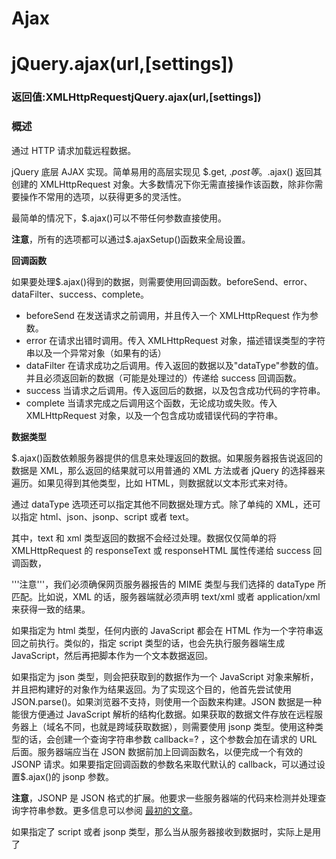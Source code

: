 # Ajax

# jQuery.ajax(url,[settings])

### 返回值:XMLHttpRequestjQuery.ajax(url,[settings])

### 概述

通过 HTTP 请求加载远程数据。

jQuery 底层 AJAX 实现。简单易用的高层实现见 $.get, $.post 等。$.ajax() 返回其创建的 XMLHttpRequest 对象。大多数情况下你无需直接操作该函数，除非你需要操作不常用的选项，以获得更多的灵活性。

最简单的情况下，$.ajax()可以不带任何参数直接使用。

**注意**，所有的选项都可以通过$.ajaxSetup()函数来全局设置。

**回调函数**

如果要处理$.ajax()得到的数据，则需要使用回调函数。beforeSend、error、dataFilter、success、complete。

*   beforeSend 在发送请求之前调用，并且传入一个 XMLHttpRequest 作为参数。
*   error 在请求出错时调用。传入 XMLHttpRequest 对象，描述错误类型的字符串以及一个异常对象（如果有的话）
*   dataFilter 在请求成功之后调用。传入返回的数据以及"dataType"参数的值。并且必须返回新的数据（可能是处理过的）传递给 success 回调函数。
*   success 当请求之后调用。传入返回后的数据，以及包含成功代码的字符串。
*   complete 当请求完成之后调用这个函数，无论成功或失败。传入 XMLHttpRequest 对象，以及一个包含成功或错误代码的字符串。

**数据类型**

$.ajax()函数依赖服务器提供的信息来处理返回的数据。如果服务器报告说返回的数据是 XML，那么返回的结果就可以用普通的 XML 方法或者 jQuery 的选择器来遍历。如果见得到其他类型，比如 HTML，则数据就以文本形式来对待。

通过 dataType 选项还可以指定其他不同数据处理方式。除了单纯的 XML，还可以指定 html、json、jsonp、script 或者 text。

其中，text 和 xml 类型返回的数据不会经过处理。数据仅仅简单的将 XMLHttpRequest 的 responseText 或 responseHTML 属性传递给 success 回调函数，

'''注意'''，我们必须确保网页服务器报告的 MIME 类型与我们选择的 dataType 所匹配。比如说，XML 的话，服务器端就必须声明 text/xml 或者 application/xml 来获得一致的结果。

如果指定为 html 类型，任何内嵌的 JavaScript 都会在 HTML 作为一个字符串返回之前执行。类似的，指定 script 类型的话，也会先执行服务器端生成 JavaScript，然后再把脚本作为一个文本数据返回。

如果指定为 json 类型，则会把获取到的数据作为一个 JavaScript 对象来解析，并且把构建好的对象作为结果返回。为了实现这个目的，他首先尝试使用 JSON.parse()。如果浏览器不支持，则使用一个函数来构建。JSON 数据是一种能很方便通过 JavaScript 解析的结构化数据。如果获取的数据文件存放在远程服务器上（域名不同，也就是跨域获取数据），则需要使用 jsonp 类型。使用这种类型的话，会创建一个查询字符串参数 callback=? ，这个参数会加在请求的 URL 后面。服务器端应当在 JSON 数据前加上回调函数名，以便完成一个有效的 JSONP 请求。如果要指定回调函数的参数名来取代默认的 callback，可以通过设置$.ajax()的 jsonp 参数。

**注意**，JSONP 是 JSON 格式的扩展。他要求一些服务器端的代码来检测并处理查询字符串参数。更多信息可以参阅 [最初的文章](http://bob.pythonmac.org/archives/2005/12/05/remote-json-jsonp/)。

如果指定了 script 或者 jsonp 类型，那么当从服务器接收到数据时，实际上是用了<script>标签而不是 XMLHttpRequest 对象。这种情况下，$.ajax()不再返回一个 XMLHttpRequest 对象，并且也不会传递事件处理函数，比如 beforeSend。

**发送数据到服务器**

默认情况下，Ajax 请求使用 GET 方法。如果要使用 POST 方法，可以设定 type 参数值。这个选项也会影响 data 选项中的内容如何发送到服务器。

data 选项既可以包含一个查询字符串，比如 key1=value1&key2=value2 ，也可以是一个映射，比如 {key1: 'value1', key2: 'value2'} 。如果使用了后者的形式，则数据再发送器会被转换成查询字符串。这个处理过程也可以通过设置 processData 选项为 false 来回避。如果我们希望发送一个 XML 对象给服务器时，这种处理可能并不合适。并且在这种情况下，我们也应当改变 contentType 选项的值，用其他合适的 MIME 类型来取代默认的 application/x-www-form-urlencoded 。

**高级选项**

global 选项用于阻止响应注册的回调函数，比如.ajaxSend，或者 ajaxError，以及类似的方法。这在有些时候很有用，比如发送的请求非常频繁且简短的时候，就可以在 ajaxSend 里禁用这个。更多关于这些方法的详细信息，请参阅下面的内容。

如果服务器需要 HTTP 认证，可以使用用户名和密码可以通过 username 和 password 选项来设置。

Ajax 请求是限时的，所以错误警告被捕获并处理后，可以用来提升用户体验。请求超时这个参数通常就保留其默认值，要不就通过 jQuery.ajaxSetup 来全局设定，很少为特定的请求重新设置 timeout 选项。

默认情况下，请求总会被发出去，但浏览器有可能从他的缓存中调取数据。要禁止使用缓存的结果，可以设置 cache 参数为 false。如果希望判断数据自从上次请求后没有更改过就报告出错的话，可以设置 ifModified 为 true。

scriptCharset 允许给<script>标签的请求设定一个特定的字符集，用于 script 或者 jsonp 类似的数据。当脚本和页面字符集不同时，这特别好用。

Ajax 的第一个字母是 asynchronous 的开头字母，这意味着所有的操作都是并行的，完成的顺序没有前后关系。$.ajax()的 async 参数总是设置成 true，这标志着在请求开始后，其他代码依然能够执行。强烈不建议把这个选项设置成 false，这意味着所有的请求都不再是异步的了，这也会导致浏览器被锁死。

$.ajax 函数返回他创建的 XMLHttpRequest 对象。通常 jQuery 只在内部处理并创建这个对象，但用户也可以通过 xhr 选项来传递一个自己创建的 xhr 对象。返回的对象通常已经被丢弃了，但依然提供一个底层接口来观察和操控请求。比如说，调用对象上的.abort()可以在请求完成前挂起请求。

### 参数

#### **url,[settings]**Object*V1.5*

**url**:一个用来包含发送请求的 URL 字符串。

**settings**:AJAX 请求设置。所有选项都是可选的。

### *V1.0***settings**:选项

#### **accepts**Map

默认： 取决于数据类型。

内容类型发送请求头，告诉服务器什么样的响应会接受返回。如果 accepts 设置需要修改，推荐在$.ajaxSetup()方法中做一次。

#### **async**Boolean

(默认: true) 默认设置下，所有请求均为异步请求。如果需要发送同步请求，请将此选项设置为 false。注意，同步请求将锁住浏览器，用户其它操作必须等待请求完成才可以执行。

#### **beforeSend(XHR)**Function

发送请求前可修改 XMLHttpRequest 对象的函数，如添加自定义 HTTP 头。XMLHttpRequest 对象是唯一的参数。这是一个 [Ajax 事件](http://docs.jquery.com/Ajax_Events )。如果返回 false 可以取消本次 ajax 请求。

```
function (XMLHttpRequest) {
    this; // 调用本次 AJAX 请求时传递的 options 参数
}

```

#### **cache**Boolean

(默认: true,dataType 为 script 和 jsonp 时默认为 false) jQuery 1.2 新功能，设置为 false 将不缓存此页面。

#### **complete(XHR, TS)**Function

请求完成后回调函数 (请求成功或失败之后均调用)。参数： XMLHttpRequest 对象和一个描述成功请求类型的字符串。 [Ajax 事件](http://docs.jquery.com/Ajax_Events )。

```
function (XMLHttpRequest, textStatus) {
    this; // 调用本次 AJAX 请求时传递的 options 参数
}

```

#### **contents**Map*V1.5*

一个以"{字符串:正则表达式}"配对的对象，用来确定 jQuery 将如何解析响应，给定其内容类型。

#### **contentType**String

(默认: "application/x-www-form-urlencoded") 发送信息至服务器时内容编码类型。默认值适合大多数情况。如果你明确地传递了一个 content-type 给 $.ajax() 那么他必定会发送给服务器（即使没有数据要发送）

#### **context**Object

这个对象用于设置 Ajax 相关回调函数的上下文。也就是说，让回调函数内 this 指向这个对象（如果不设定这个参数，那么 this 就指向调用本次 AJAX 请求时传递的 options 参数）。比如指定一个 DOM 元素作为 context 参数，这样就设置了 success 回调函数的上下文为这个 DOM 元素。就像这样：

```
$.ajax({ url: "test.html", context: document.body, success: function(){
    $(this).addClass("done");
}});

```

#### **converters**map*V1.5*

默认： {"* text": window.String, "text html": true, "text json": jQuery.parseJSON, "text xml": jQuery.parseXML}

一个数据类型对数据类型转换器的对象。每个转换器的值是一个函数，返回响应的转化值

#### **crossDomain**map*V1.5*

默认： 同域请求为 false

跨域请求为 true 如果你想强制跨域请求（如 JSONP 形式）同一域，设置 crossDomain 为 true。这使得例如，服务器端重定向到另一个域

#### **data**Object,String

发送到服务器的数据。将自动转换为请求字符串格式。GET 请求中将附加在 URL 后。查看 processData 选项说明以禁止此自动转换。必须为 Key/Value 格式。如果为数组，jQuery 将自动为不同值对应同一个名称。如 {foo:["bar1", "bar2"]} 转换为 "&foo=bar1&foo=bar2"。

#### **dataFilter**Function

给 Ajax 返回的原始数据的进行预处理的函数。提供 data 和 type 两个参数：data 是 Ajax 返回的原始数据，type 是调用 jQuery.ajax 时提供的 dataType 参数。函数返回的值将由 jQuery 进一步处理。

```
function (data, type) {
    // 对 Ajax 返回的原始数据进行预处理
    return data  // 返回处理后的数据
}

```

#### **dataType**String

预期服务器返回的数据类型。如果不指定，jQuery 将自动根据 HTTP 包 MIME 信息来智能判断，比如 XML MIME 类型就被识别为 XML。在 1.4 中，JSON 就会生成一个 JavaScript 对象，而 script 则会执行这个脚本。随后服务器端返回的数据会根据这个值解析后，传递给回调函数。可用值:

"xml": 返回 XML 文档，可用 jQuery 处理。

"html": 返回纯文本 HTML 信息；包含的 script 标签会在插入 dom 时执行。

"script": 返回纯文本 JavaScript 代码。不会自动缓存结果。除非设置了"cache"参数。'''注意：'''在远程请求时(不在同一个域下)，所有 POST 请求都将转为 GET 请求。(因为将使用 DOM 的 script 标签来加载)

"json": 返回 JSON 数据 。

"jsonp": [JSONP](http://bob.pythonmac.org/archives/2005/12/05/remote-json-jsonp/ ) 格式。使用 [JSONP](http://bob.pythonmac.org/archives/2005/12/05/remote-json-jsonp/ ) 形式调用函数时，如 "myurl?callback=?" jQuery 将自动替换 ? 为正确的函数名，以执行回调函数。

"text": 返回纯文本字符串

#### **error**Function

(默认: 自动判断 (xml 或 html)) 请求失败时调用此函数。有以下三个参数：XMLHttpRequest 对象、错误信息、（可选）捕获的异常对象。如果发生了错误，错误信息（第二个参数）除了得到 null 之外，还可能是"timeout", "error", "notmodified" 和 "parsererror"。[Ajax 事件](http://docs.jquery.com/Ajax_Events )。

```
function (XMLHttpRequest, textStatus, errorThrown) {
    // 通常 textStatus 和 errorThrown 之中
    // 只有一个会包含信息
    this; // 调用本次 AJAX 请求时传递的 options 参数
}

```

#### **global**Boolean

(默认: true) 是否触发全局 AJAX 事件。设置为 false 将不会触发全局 AJAX 事件，如 ajaxStart 或 ajaxStop 可用于控制不同的 [Ajax 事件](http://docs.jquery.com/Ajax_Events )。

#### **headers**map*V1.5*

Default: {}

一个额外的"{键:值}"对映射到请求一起发送。此设置被设置之前 beforeSend 函数被调用;因此，消息头中的值设置可以在覆盖 beforeSend 函数范围内的任何设置。

#### **ifModified**Boolean

(默认: false) 仅在服务器数据改变时获取新数据。使用 HTTP 包 Last-Modified 头信息判断。在 jQuery 1.4 中，他也会检查服务器指定的'etag'来确定数据没有被修改过。

#### **isLocal**map*V1.5.1*

默认: 取决于当前的位置协议

允许当前环境被认定为“本地”，（如文件系统），即使 jQuery 默认情况下不会承认它。以下协议目前公认为本地：file, *-extension, and widget。如果 isLocal 设置需要修改，建议在$.ajaxSetup()方法中这样做一次。

#### **jsonp**String

在一个 jsonp 请求中重写回调函数的名字。这个值用来替代在"callback=?"这种 GET 或 POST 请求中 URL 参数里的"callback"部分，比如{jsonp:'onJsonPLoad'}会导致将"onJsonPLoad=?"传给服务器。

#### **jsonpCallback**String

为 jsonp 请求指定一个回调函数名。这个值将用来取代 jQuery 自动生成的随机函数名。这主要用来让 jQuery 生成度独特的函数名，这样管理请求更容易，也能方便地提供回调函数和错误处理。你也可以在想让浏览器缓存 GET 请求的时候，指定这个回调函数名。

#### **mimeType**String*V1.5.1*

一个 mime 类型用来覆盖 XHR 的 MIME 类型。

#### **password**String

用于响应 HTTP 访问认证请求的密码

#### **processData**Boolean

(默认: true) 默认情况下，通过 data 选项传递进来的数据，如果是一个对象(技术上讲只要不是字符串)，都会处理转化成一个查询字符串，以配合默认内容类型 "application/x-www-form-urlencoded"。如果要发送 DOM 树信息或其它不希望转换的信息，请设置为 false。

#### **scriptCharset**String

只有当请求时 dataType 为"jsonp"或"script"，并且 type 是"GET"才会用于强制修改 charset。通常只在本地和远程的内容编码不同时使用。

#### **statusCode**map*V1.5*

默认: {}

一组数值的 HTTP 代码和函数对象，当响应时调用了相应的代码。例如，如果响应状态是 404，将触发以下警报：

```
$.ajax({
  statusCode: {404: function() {
    alert('page not found');
  }
});

```

#### **success(data, textStatus, jqXHR)**Function,Array

请求成功后的回调函数。参数：由服务器返回，并根据 dataType 参数进行处理后的数据；描述状态的字符串。还有 jqXHR（在 jQuery 1.4.x 的中，XMLHttpRequest） 对象 。在 jQuery 1.5， 成功设置可以接受一个函数数组。每个函数将被依次调用。 [Ajax 事件](http://docs.jquery.com/Ajax_Events )。

```
function (data, textStatus) {
    // data 可能是 xmlDoc, jsonObj, html, text, 等等...
    this; // 调用本次 AJAX 请求时传递的 options 参数
}

```

#### **traditional**Boolean

如果你想要用传统的方式来序列化数据，那么就设置为 true。请参考工具分类下面的 jQuery.param 方法。

#### **timeout**Number

设置请求超时时间（毫秒）。此设置将覆盖全局设置。

#### **type**String

(默认: "GET") 请求方式 ("POST" 或 "GET")， 默认为 "GET"。注意：其它 HTTP 请求方法，如 PUT 和 DELETE 也可以使用，但仅部分浏览器支持。

#### **url**String

(默认: 当前页地址) 发送请求的地址。

#### **username**String

用于响应 HTTP 访问认证请求的用户名

#### **xhr**Function

需要返回一个 XMLHttpRequest 对象。默认在 IE 下是 ActiveXObject 而其他情况下是 XMLHttpRequest 。用于重写或者提供一个增强的 XMLHttpRequest 对象。这个参数在 jQuery 1.3 以前不可用。

#### **xhrFields**map*V1.5*

一对“文件名-文件值”在本机设置 XHR 对象。例如，如果需要的话，你可以用它来设置 withCredentials 为 true 的跨域请求。

### 示例

#### 描述:

加载并执行一个 JS 文件。

##### jQuery 代码:

```
$.ajax({
  type: "GET",
  url: "test.js",
  dataType: "script"
});

```

#### 描述:

保存数据到服务器，成功时显示信息。

##### jQuery 代码:

```
$.ajax({
   type: "POST",
   url: "some.php",
   data: "name=John&location=Boston",
   success: function(msg){
     alert( "Data Saved: " + msg );
   }
});

```

#### 描述:

装入一个 HTML 网页最新版本。

##### jQuery 代码:

```
$.ajax({
  url: "test.html",
  cache: false,
  success: function(html){
    $("#results").append(html);
  }
});

```

#### 描述:

同步加载数据。发送请求时锁住浏览器。需要锁定用户交互操作时使用同步方式。

##### jQuery 代码:

```
 var html = $.ajax({
  url: "some.php",
  async: false
 }).responseText;

```

#### 描述:

发送 XML 数据至服务器。设置 processData 选项为 false，防止自动转换数据格式。

##### jQuery 代码:

```
 var xmlDocument = [create xml document];
 $.ajax({
   url: "page.php",
   processData: false,
   data: xmlDocument,
   success: handleResponse
 });

```

# load(url,[data],[callback])

### 返回值:jQueryload(url, *[data]*, *[callback]*)

### 概述

载入远程 HTML 文件代码并插入至 DOM 中。

默认使用 GET 方式 - 传递附加参数时自动转换为 POST 方式。jQuery 1.2 中，可以指定选择符，来筛选载入的 HTML 文档，DOM 中将仅插入筛选出的 HTML 代码。语法形如 "url #some > selector"。请查看示例。

### 参数

#### **url,[data,[callback]]**String,Map/String,Callback*V1.0*

**url**:待装入 HTML 网页网址。

**data**:发送至服务器的 key/value 数据。在 jQuery 1.3 中也可以接受一个字符串了。

**callback**:载入成功时回调函数。

### 示例

#### 描述:

加载文章侧边栏导航部分至一个无序列表。

##### HTML 代码:

```
<b>jQuery Links:</b>
<ul id="links"></ul>

```

##### jQuery 代码:

```
$("#links").load("/Main_Page #p-Getting-Started li");

```

#### 描述:

加载 feeds.html 文件内容。

##### jQuery 代码:

```
$("#feeds").load("feeds.html");

```

#### 描述:

同上，但是以 POST 形式发送附加参数并在成功时显示信息。

##### jQuery 代码:

```
 $("#feeds").load("feeds.php", {limit: 25}, function(){
   alert("The last 25 entries in the feed have been loaded");
 });

```

# jQuery.get(url,[data],[callback],[type])

### 返回值:XMLHttpRequestjQuery.get(url, *[data]*, *[callback]*, *[type]*)

### 概述

通过远程 HTTP GET 请求载入信息。

这是一个简单的 GET 请求功能以取代复杂 $.ajax 。请求成功时可调用回调函数。如果需要在出错时执行函数，请使用 $.ajax。

### 参数

#### **url,[data],[callback],[type]**String,Map,Function,String*V1.0*

**url**:待载入页面的 URL 地址

**data**:待发送 Key/value 参数。

**callback**:载入成功时回调函数。

**type**:返回内容格式，xml, html, script, json, text, _default。

### 示例

#### 描述:

请求 test.php 网页，忽略返回值。

##### jQuery 代码:

```
$.get("test.php");

```

#### 描述:

请求 test.php 网页，传送 2 个参数，忽略返回值。

##### jQuery 代码:

```
$.get("test.php", { name: "John", time: "2pm" } );

```

#### 描述:

显示 test.php 返回值(HTML 或 XML，取决于返回值)。

##### jQuery 代码:

```
$.get("test.php", function(data){
  alert("Data Loaded: " + data);
});

```

#### 描述:

显示 test.cgi 返回值(HTML 或 XML，取决于返回值)，添加一组请求参数。

##### jQuery 代码:

```
$.get("test.cgi", { name: "John", time: "2pm" },
  function(data){
    alert("Data Loaded: " + data);
  });

```

# jQuery.getJSON(url,[data],[callback])

### 返回值:XMLHttpRequestjQuery.getJSON(url, *[data]*, *[callback]*)

### 概述

通过 HTTP GET 请求载入 JSON 数据。

在 jQuery 1.2 中，您可以通过使用[JSONP](http://bob.pythonmac.org/archives/2005/12/05/remote-json-jsonp/ )形式的回调函数来加载其他网域的 JSON 数据，如 "myurl?callback=?"。jQuery 将自动替换 ? 为正确的函数名，以执行回调函数。 注意：此行以后的代码将在这个回调函数执行前执行。

### 参数

#### **url,[data],[callback]**String,Map,Function*V1.0*

**url**:发送请求地址。

**data**:待发送 Key/value 参数。

**callback**:载入成功时回调函数。

### 示例

#### 描述:

从 Flickr JSONP API 载入 4 张最新的关于猫的图片。

##### HTML 代码:

```
<div id="images"></div>

```

##### jQuery 代码:

```
$.getJSON("http://api.flickr.com/services/feeds/photos_public.gne?tags=cat&tagmode=any&format=json&jsoncallback=?", function(data){
  $.each(data.items, function(i,item){
    $("<img/>").attr("src", item.media.m).appendTo("#images");
    if ( i == 3 ) return false;
  });
});

```

#### 描述:

从 test.js 载入 JSON 数据并显示 JSON 数据中一个 name 字段数据。

##### jQuery 代码:

```
$.getJSON("test.js", function(json){
  alert("JSON Data: " + json.users[3].name);
});

```

#### 描述:

从 test.js 载入 JSON 数据，附加参数，显示 JSON 数据中一个 name 字段数据。

##### jQuery 代码:

```
$.getJSON("test.js", { name: "John", time: "2pm" }, function(json){
  alert("JSON Data: " + json.users[3].name);
});

```

# jQuery.getScript(url,[callback])

### 返回值:XMLHttpRequestjQuery.getScript(url, *[callback]*)

### 概述

通过 HTTP GET 请求载入并执行一个 JavaScript 文件。

jQuery 1.2 版本之前，getScript 只能调用同域 JS 文件。 1.2 中，您可以跨域调用 JavaScript 文件。注意：Safari 2 或更早的版本不能在全局作用域中同步执行脚本。如果通过 getScript 加入脚本，请加入延时函数。

### 参数

#### **url,[callback]**String,Function*V1.0*

**url**:待载入 JS 文件地址。

**callback**:成功载入后回调函数。

### 示例

#### 描述:

载入 [jQuery 官方颜色动画插件](http://jquery.com/plugins/project/color "http://jquery.com/plugins/project/color") 成功后绑定颜色变化动画。

##### HTML 代码:

```
<button id="go">» Run</button>
<div class="block"></div>

```

##### jQuery 代码:

```
jQuery.getScript("http://dev.jquery.com/view/trunk/plugins/color/jquery.color.js", function(){
  $("#go").click(function(){
    $(".block").animate( { backgroundColor: 'pink' }, 1000)
      .animate( { backgroundColor: 'blue' }, 1000);
  });
});

```

#### 描述:

加载并执行 test.js。

##### jQuery 代码:

```
$.getScript("test.js");

```

#### 描述:

加载并执行 test.js ，成功后显示信息。

##### jQuery 代码:

```
$.getScript("test.js", function(){
  alert("Script loaded and executed.");
});

```

# jQuery.post(url,[data],[callback],[type])

### 返回值:XMLHttpRequestjQuery.post(url, *[data]*, *[callback]*, *[type]*)

### 概述

通过远程 HTTP POST 请求载入信息。

这是一个简单的 POST 请求功能以取代复杂 $.ajax 。请求成功时可调用回调函数。如果需要在出错时执行函数，请使用 $.ajax。

### 参数

#### **url,[data],[callback],[type]**String,Map,Function,String*V1.0*

**url**:发送请求地址。

**data**:待发送 Key/value 参数。

**callback**:发送成功时回调函数。

**type**:返回内容格式，xml, html, script, json, text, _default。

### 示例

#### 1 描述:

请求 test.php 网页，忽略返回值：

##### jQuery 代码:

```
$.post("test.php");

```

#### 2 描述:

请求 test.php 页面，并一起发送一些额外的数据（同时仍然忽略返回值）：

##### jQuery 代码:

```
$.post("test.php", { name: "John", time: "2pm" } );

```

#### 3 描述:

向服务器传递数据数组（同时仍然忽略返回值）：

##### jQuery 代码:

```
$.post("test.php", { 'choices[]': ["Jon", "Susan"] });

```

#### 4 描述:

使用 ajax 请求发送表单数据：

##### jQuery 代码:

```
$.post("test.php", $("#testform").serialize());

```

#### 5 描述:

输出来自请求页面 test.php 的结果（HTML 或 XML，取决于所返回的内容）：

##### jQuery 代码:

```
$.post("test.php", function(data){
   alert("Data Loaded: " + data);
 });

```

#### 6 描述:

向页面 test.php 发送数据，并输出结果（HTML 或 XML，取决于所返回的内容）：

##### jQuery 代码:

```
$.post("test.php", { name: "John", time: "2pm" },
   function(data){
     alert("Data Loaded: " + data);
   });

```

#### 7 描述:

获得 test.php 页面的内容，并存储为 XMLHttpResponse 对象，并通过 process() 这个 JavaScript 函数进行处理：

##### jQuery 代码:

```
$.post("test.php", { name: "John", time: "2pm" },
   function(data){
     process(data);
   }, "xml");

```

#### 8 描述:

获得 test.php 页面返回的 json 格式的内容：：

##### jQuery 代码:

```
$.post("test.php", { "func": "getNameAndTime" },
   function(data){
     alert(data.name); // John
     console.log(data.time); //  2pm
   }, "json");

```

# ajaxComplete(callback)

### 返回值:jQueryajaxComplete(callback)

### 概述

AJAX 请求完成时执行函数。Ajax 事件。

XMLHttpRequest 对象和设置作为参数传递给回调函数。

### 参数

#### **callback**Function*V1.0*

待执行函数

### 示例

#### 描述:

AJAX 请求完成时执行函数。

##### jQuery 代码:

```
 $("#msg").ajaxComplete(function(event,request, settings){
   $(this).append("<li>请求完成.</li>");
 });

```

#### 描述:

当 AJAX 请求正在进行时显示“正在加载”的指示：

##### jQuery 代码:

```
$("#txt").ajaxStart(function(){
  $("#wait").css("display","block");
});
$("#txt").ajaxComplete(function(){
  $("#wait").css("display","none");
});

```

# ajaxError(callback)

### 返回值:jQueryajaxError(callback)

### 概述

AJAX 请求发生错误时执行函数。Ajax 事件。

XMLHttpRequest 对象和设置作为参数传递给回调函数。捕捉到的错误可作为最后一个参数传递。

### 参数

#### **callback**Function*V1.0*

待执行函数

```
function (event, XMLHttpRequest, ajaxOptions, thrownError) {
      // thrownError 只有当异常发生时才会被传递
      this; // 监听的 dom 元素
}

```

### 示例

#### 描述:

AJAX 请求失败时显示信息。

##### jQuery 代码:

```
$("#msg").ajaxError(function(event,request, settings){
     $(this).append("<li>出错页面:" + settings.url + "</li>");
});

```

# ajaxSend(callback)

### 返回值:jQueryajaxSend(callback)

### 概述

AJAX 请求发送前执行函数。Ajax 事件。

XMLHttpRequest 对象和设置作为参数传递给回调函数。

### 参数

#### **callback**Function*V1.0*

待执行函数

### 示例

#### 描述:

AJAX 请求发送前显示信息。

##### jQuery 代码:

```
 $("#msg").ajaxSend(function(evt, request, settings){
   $(this).append("<li>开始请求: " + settings.url + "</li>");
 });

```

# ajaxStart(callback)

### 返回值:jQueryajaxStart(callback)

### 概述

AJAX 请求开始时执行函数。Ajax 事件。

### 参数

#### **callback**Function*V1.0*

待执行函数

### 示例

#### 描述:

AJAX 请求开始时显示信息。

##### jQuery 代码:

```
 $("#loading").ajaxStart(function(){
   $(this).show();
 });

```

# ajaxStop(callback)

### 返回值:jQueryajaxStop(callback)

### 概述

AJAX 请求结束时执行函数。Ajax 事件。

### 参数

#### **callback**Function*V1.0*

待执行函数

### 示例

#### 描述:

AJAX 请求结束后隐藏信息。

##### jQuery 代码:

```
 $("#loading").ajaxStop(function(){
   $(this).hide();
 });

```

# ajaxSuccess(callback)

### 返回值:jQueryajaxSuccess(callback)

### 概述

AJAX 请求成功时执行函数。Ajax 事件。

XMLHttpRequest 对象和设置作为参数传递给回调函数。

### 参数

#### **callback**Function*V1.0*

待执行函数

### 示例

#### 描述:

当 AJAX 请求成功后显示消息。

##### jQuery 代码:

```
 $("#msg").ajaxSuccess(function(evt, request, settings){
   $(this).append("<li>请求成功!</li>");
 });

```

# jQuery.ajaxSetup([options])

### 返回值:jQueryjQuery.ajaxSetup(*[options]*)

### 概述

设置全局 AJAX 默认选项。

参数见 '$.ajax' 说明。

### 参数

#### **options****Object*V1.1*

选项设置。所有设置项均为可选设置。.

### 示例

#### 描述:

设置 AJAX 请求默认地址为 "/xmlhttp/"，禁止触发全局 AJAX 事件，用 POST 代替默认 GET 方法。其后的 AJAX 请求不再设置任何选项参数。

##### jQuery 代码:

```
$.ajaxSetup({
  url: "/xmlhttp/",
  global: false,
  type: "POST"
});
$.ajax({ data: myData });

```

# serialize()

### 返回值:Stringserialize()

### *V1.0*概述

序列表表格内容为字符串。

### 示例

#### 描述:

序列表表格内容为字符串，用于 Ajax 请求。

##### HTML 代码:

```
<p id="results"><b>Results: </b> </p>
<form>
  <select name="single">
    <option>Single</option>
    <option>Single2</option>
  </select>
  <select name="multiple" multiple="multiple">
    <option selected="selected">Multiple</option>
    <option>Multiple2</option>
    <option selected="selected">Multiple3</option>
  </select><br/>
  <input type="checkbox" name="check" value="check1"/> check1
  <input type="checkbox" name="check" value="check2" checked="checked"/> check2
  <input type="radio" name="radio" value="radio1" checked="checked"/> radio1
  <input type="radio" name="radio" value="radio2"/> radio2
</form>

```

##### jQuery 代码:

```
$("#results").append( "<tt>" + $("form").serialize() + "</tt>" );

```

# serializeArray()

### 返回值:ArrayserializeArray()

### *V1.2*概述

序列化表格元素 (类似 '.serialize()' 方法) 返回 JSON 数据结构数据。

'''注意'''，此方法返回的是 JSON 对象而非 JSON 字符串。需要使用插件或者第三方库进行字符串化操作。

返回的 JSON 对象是由一个对象数组组成的，其中每个对象包含一个或两个名值对——name 参数和 value 参数（如果 value 不为空的话）。举例来说：

```
 [ 
     {name: 'firstname', value: 'Hello'}, 
     {name: 'lastname', value: 'World'},
     {name: 'alias'}, // this one was empty
  ]

```

### 示例

#### 描述:

取得表单内容并插入到网页中。

##### HTML 代码:

```
<p id="results"><b>Results:</b> </p>
<form>
  <select name="single">
    <option>Single</option>
    <option>Single2</option>
  </select>
  <select name="multiple" multiple="multiple">
    <option selected="selected">Multiple</option>
    <option>Multiple2</option>
    <option selected="selected">Multiple3</option>
  </select><br/>
  <input type="checkbox" name="check" value="check1"/> check1
  <input type="checkbox" name="check" value="check2" checked="checked"/> check2
  <input type="radio" name="radio" value="radio1" checked="checked"/> radio1
  <input type="radio" name="radio" value="radio2"/> radio2
</form>

```

##### jQuery 代码:

```
var fields = $("select, :radio").serializeArray();
jQuery.each( fields, function(i, field){
  $("#results").append(field.value + " ");
});

```